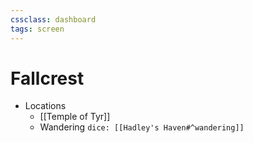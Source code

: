 ```yaml
---
cssclass: dashboard
tags: screen
---
```

# Fallcrest
- Locations
	- [[Temple of Tyr]]
	- Wandering `dice: [[Hadley's Haven#^wandering]]`